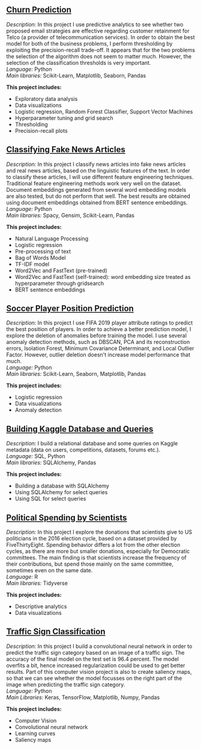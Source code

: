 

## [Churn Prediction](https://github.com/WimHPJanssen/Churn-Prediction/blob/main/Churn%20Prediction.ipynb)

*Description:* In this project I use predictive analytics to see whether two proposed email strategies are effective regarding customer retainment for Telco (a provider of telecommunication services). In order to obtain the best model for both of the business problems, I perform thresholding by exploiting the precision-recall trade-off. It appears that for the two problems the selection of the algorithm does not seem to matter much. However, the selection of the classification thresholds is very important. <BR>
*Language:* Python <BR>
*Main libraries:* Scikit-Learn, Matplotlib, Seaborn, Pandas

**This project includes:**
* Exploratory data analysis
* Data visualizations
* Logistic regression, Random Forest Classifier, Support Vector Machines
* Hyperparameter tuning and grid search
* Thresholding
* Precision-recall plots


## [Classifying Fake News Articles](https://github.com/WimHPJanssen/Classifying-Fake-News-Articles/blob/main/Classifying%20Fake%20News%20Articles.ipynb)

*Description:* In this project I classify news articles into fake news articles and real news articles, based on the linguistic features of the text. In order to classify these articles, I will use different feature engineering techniques. Traditional feature engineering methods work very well on the dataset. Document embeddings generated from several word embedding models are also tested, but do not perform that well. The best results are obtained using document embeddings obtained from BERT sentence embeddings.<BR>
*Language:* Python <BR>
*Main libraries:* Spacy, Gensim, Scikit-Learn, Pandas 

**This project includes:**
* Natural Language Processing
* Logistic regression
* Pre-processing of text
* Bag of Words Model
* TF-IDF model
* Word2Vec and FastText (pre-trained)
* Word2Vec and FastText (self-trained): word embedding size treated as hyperparameter through gridsearch
* BERT sentence embeddings


## [Soccer Player Position Prediction](https://github.com/WimHPJanssen/Soccer-Player-Position-Prediction/blob/main/Soccer%20Player%20Position%20Prediction.ipynb)

*Description:* In this project I use FIFA 2019 player attribute ratings to predict the best position of players. In order to achieve a better prediction model, I explore the deletion of anomalies before training the model. I use several anomaly detection methods, such as DBSCAN, PCA and its reconstruction errors, Isolation Forest, Minimum Covariance Determinant, and Local Outlier Factor. However, outlier deletion doesn't increase model performance that much. <BR>
*Language:* Python <BR>
*Main libraries:* Scikit-Learn, Seaborn, Matplotlib, Pandas

**This project includes:**
* Logistic regression
* Data visualizations
* Anomaly detection


## [Building Kaggle Database and Queries](https://github.com/WimHPJanssen/Building-Kaggle-Database-and-Queries/blob/main/Building%20Kaggle%20Database%20and%20Queries.ipynb)

*Description:* I build a relational database and some queries on Kaggle metadata (data on users, competitions, datasets, forums etc.). <BR>
*Language:* SQL, Python <BR>
*Main libraries:* SQLAlchemy, Pandas

**This project includes:**
* Building a database with SQLAlchemy
* Using SQLAlchemy for select queries
* Using SQL for select queries


## [Political Spending by Scientists](https://github.com/WimHPJanssen/Political-Spending-by-Scientists/blob/main/Political-Spending-by-Scientists.md)

*Description:* In this project I explore the donations that scientists give to US politicians in the 2016 election cycle, based on a dataset provided by FiveThirtyEight. Spending behavior differs a lot from the other election cycles, as there are more but smaller donations, especially for Democratic committees. The main finding is that scientists increase the frequency of their contributions, but spend those mainly on the same committee, sometimes even on the same date. <BR>
*Language:* R <BR>
*Main libraries:* Tidyverse

**This project includes:**
* Descriptive analytics
* Data visualizations

    
## [Traffic Sign Classification](https://github.com/WimHPJanssen/Traffic-Sign-Classification/blob/main/Traffic%20Sign%20Classification.ipynb)
    
*Description:* In this project I build a convolutional neural network in order to predict the traffic sign category based on an image of a traffic sign. The accuracy of the final model on the test set is 96.4 percent. The model overfits a bit, hence increased regularization could be used to get better results. Part of this computer vision project is also to create saliency maps, so that we can see whether the model focusses on the right part of the image when predicting the traffic sign category. <BR>
*Language:* Python <BR>
*Main Libraries:* Keras, TensorFlow, Matplotlib, Numpy, Pandas
    
**This project includes:**
* Computer Vision
* Convolutional neural network
* Learning curves
* Saliency maps
